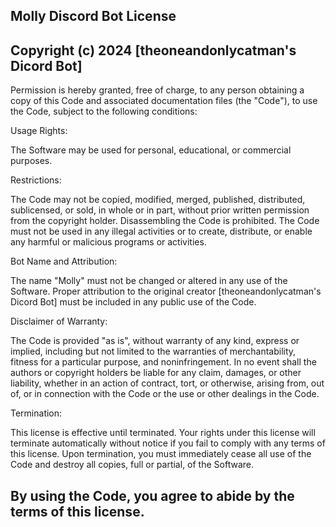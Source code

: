 ## Molly Discord Bot License
## Copyright (c) 2024 [theoneandonlycatman's Dicord Bot]

Permission is hereby granted, free of charge, to any person obtaining a copy of this Code and associated documentation files (the "Code"), to use the Code, subject to the following conditions:

Usage Rights:

The Software may be used for personal, educational, or commercial purposes.

Restrictions:

The Code may not be copied, modified, merged, published, distributed, sublicensed, or sold, in whole or in part, without prior written permission from the copyright holder.
Disassembling the Code is prohibited.
The Code must not be used in any illegal activities or to create, distribute, or enable any harmful or malicious programs or activities.

Bot Name and Attribution:

The name "Molly" must not be changed or altered in any use of the Software.
Proper attribution to the original creator [theoneandonlycatman's Dicord Bot] must be included in any public use of the Code.

Disclaimer of Warranty:

The Code is provided "as is", without warranty of any kind, express or implied, including but not limited to the warranties of merchantability, fitness for a particular purpose, and noninfringement. In no event shall the authors or copyright holders be liable for any claim, damages, or other liability, whether in an action of contract, tort, or otherwise, arising from, out of, or in connection with the Code or the use or other dealings in the Code.

Termination:

This license is effective until terminated. Your rights under this license will terminate automatically without notice if you fail to comply with any terms of this license. Upon termination, you must immediately cease all use of the Code and destroy all copies, full or partial, of the Software.

## By using the Code, you agree to abide by the terms of this license. 
